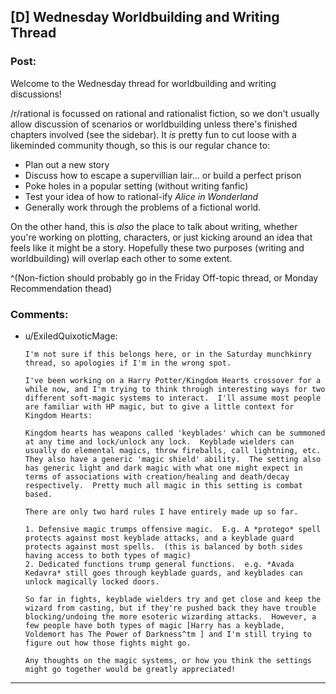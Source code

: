 ## [D] Wednesday Worldbuilding and Writing Thread

### Post:

Welcome to the Wednesday thread for worldbuilding and writing discussions!

/r/rational is focussed on rational and rationalist fiction, so we don't usually allow discussion of scenarios or worldbuilding unless there's finished chapters involved (see the sidebar).  It *is* pretty fun to cut loose with a likeminded community though, so this is our regular chance to:

* Plan out a new story
* Discuss how to escape a supervillian lair... or build a perfect prison
* Poke holes in a popular setting (without writing fanfic)
* Test your idea of how to rational-ify *Alice in Wonderland*
* Generally work through the problems of a fictional world.

On the other hand, this is *also* the place to talk about writing, whether you're working on plotting, characters, or just kicking around an idea that feels like it might be a story. Hopefully these two purposes (writing and worldbuilding) will overlap each other to some extent.

^(Non-fiction should probably go in the Friday Off-topic thread, or Monday Recommendation thead)

### Comments:

- u/ExiledQuixoticMage:
  ```
  I'm not sure if this belongs here, or in the Saturday munchkinry thread, so apologies if I'm in the wrong spot.

  I've been working on a Harry Potter/Kingdom Hearts crossover for a while now, and I'm trying to think through interesting ways for two different soft-magic systems to interact.  I'll assume most people are familiar with HP magic, but to give a little context for Kingdom Hearts:  

  Kingdom hearts has weapons called 'keyblades' which can be summoned at any time and lock/unlock any lock.  Keyblade wielders can usually do elemental magics, throw fireballs, call lightning, etc.  They also have a generic 'magic shield' ability.  The setting also has generic light and dark magic with what one might expect in terms of associations with creation/healing and death/decay respectively.  Pretty much all magic in this setting is combat based.

  There are only two hard rules I have entirely made up so far.   

  1. Defensive magic trumps offensive magic.  E.g. A *protego* spell protects against most keyblade attacks, and a keyblade guard protects against most spells.  (this is balanced by both sides having access to both types of magic)
  2. Dedicated functions trump general functions.  e.g. *Avada Kedavra* still goes through keyblade guards, and keyblades can unlock magically locked doors.

  So far in fights, keyblade wielders try and get close and keep the wizard from casting, but if they're pushed back they have trouble blocking/undoing the more esoteric wizarding attacks.  However, a few people have both types of magic [Harry has a keyblade, Voldemort has The Power of Darkness^tm ] and I'm still trying to figure out how those fights might go.

  Any thoughts on the magic systems, or how you think the settings might go together would be greatly appreciated!
  ```

---

